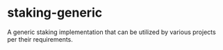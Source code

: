 # staking-generic
A generic staking implementation that can be utilized by various projects per their requirements.
